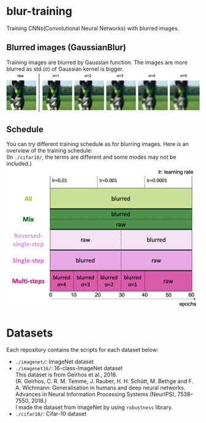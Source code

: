 # blur-training
Training CNNs(Convolutional Neural Networks) with blurred images.


## Blurred images (GaussianBlur)
Training images are blurred by Gaussian function. The images are more blurred as std.(σ) of Gaussian kernel is bigger.
![blurred-images](./figures/blurred_images.png)


## Schedule
You can try different training schedule as for blurring images. Here is an overview of the training schedule: <br>
(In `./cifar10/`, the terms are different and some modes may not be included.)
![schedule](./figures/schedule.png)


# Datasets
Each repository contains the scripts for each dataset below:
- `./imagenet/`: ImageNet dataset
- `./imagenet16/`: 16-class-ImageNet dataset <br>
  This dataset is from Geirhos et al., 2018. <br>
  (R. Geirhos, C. R. M. Temme, J. Rauber, H. H. Schütt, M. Bethge and F. A. Wichmann: Generalisation in humans and deep neural networks. Advances in Neural Information Processing Systems (NeurIPS), 7538–7550, 2018.) <br>
  I made the dataset from ImageNet by using `robustness` library.
- `./cifar10/`: Cifar-10 dataset  